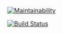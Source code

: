 [![Maintainability](https://api.codeclimate.com/v1/badges/17b3a357352a54e2f059/maintainability)](https://codeclimate.com/github/sonanor/project-lvl1-s400/maintainability)

[![Build Status](https://travis-ci.org/sonanor/project-lvl1-s400.svg?branch=master)](https://travis-ci.org/sonanor/project-lvl1-s400)
